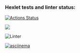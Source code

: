 ### Hexlet tests and linter status:
[![Actions Status](https://github.com/Dddarknight/python-project-lvl1/workflows/hexlet-check/badge.svg)](https://github.com/Dddarknight/python-project-lvl1/actions)

<a href="https://codeclimate.com/github/codeclimate/codeclimate/maintainability"><img src="https://api.codeclimate.com/v1/badges/a99a88d28ad37a79dbf6/maintainability" /></a>

![Linter](https://github.com/Dddarknight/python-project-lvl1/actions/workflows/linter.yml/badge.svg)

[![asciinema](https://asciinema.org/a/AWkvbzEsH0p2ZuLY9aJPI34hn.svg)](https://asciinema.org/a/AWkvbzEsH0p2ZuLY9aJPI34hn)
